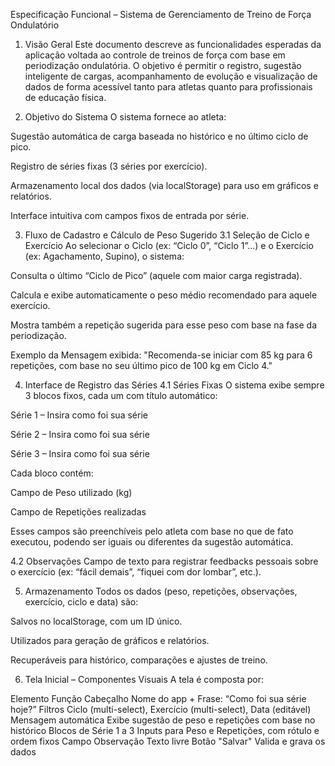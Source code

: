  Especificação Funcional – Sistema de Gerenciamento de Treino de Força Ondulatório

1. Visão Geral
Este documento descreve as funcionalidades esperadas da aplicação voltada ao controle de treinos de força com base em periodização ondulatória. O objetivo é permitir o registro, sugestão inteligente de cargas, acompanhamento de evolução e visualização de dados de forma acessível tanto para atletas quanto para profissionais de educação física.

2. Objetivo do Sistema
O sistema fornece ao atleta:

Sugestão automática de carga baseada no histórico e no último ciclo de pico.

Registro de séries fixas (3 séries por exercício).

Armazenamento local dos dados (via localStorage) para uso em gráficos e relatórios.

Interface intuitiva com campos fixos de entrada por série.

3. Fluxo de Cadastro e Cálculo de Peso Sugerido
3.1 Seleção de Ciclo e Exercício
Ao selecionar o Ciclo (ex: “Ciclo 0”, “Ciclo 1”...) e o Exercício (ex: Agachamento, Supino), o sistema:

Consulta o último “Ciclo de Pico” (aquele com maior carga registrada).

Calcula e exibe automaticamente o peso médio recomendado para aquele exercício.

Mostra também a repetição sugerida para esse peso com base na fase da periodização.

Exemplo da Mensagem exibida:
"Recomenda-se iniciar com 85 kg para 6 repetições, com base no seu último pico de 100 kg em Ciclo 4."

4. Interface de Registro das Séries
4.1 Séries Fixas
O sistema exibe sempre 3 blocos fixos, cada um com título automático:

Série 1 – Insira como foi sua série

Série 2 – Insira como foi sua série

Série 3 – Insira como foi sua série

Cada bloco contém:

Campo de Peso utilizado (kg)

Campo de Repetições realizadas

Esses campos são preenchíveis pelo atleta com base no que de fato executou, podendo ser iguais ou diferentes da sugestão automática.

4.2 Observações
Campo de texto para registrar feedbacks pessoais sobre o exercício (ex: “fácil demais”, “fiquei com dor lombar”, etc.).

5. Armazenamento
Todos os dados (peso, repetições, observações, exercício, ciclo e data) são:

Salvos no localStorage, com um ID único.

Utilizados para geração de gráficos e relatórios.

Recuperáveis para histórico, comparações e ajustes de treino.

6. Tela Inicial – Componentes Visuais
A tela é composta por:

Elemento	Função
Cabeçalho	Nome do app + Frase: “Como foi sua série hoje?”
Filtros	Ciclo (multi-select), Exercício (multi-select), Data (editável)
Mensagem automática	Exibe sugestão de peso e repetições com base no histórico
Blocos de Série 1 a 3	Inputs para Peso e Repetições, com rótulo e ordem fixos
Campo Observação	Texto livre
Botão "Salvar"	Valida e grava os dados
